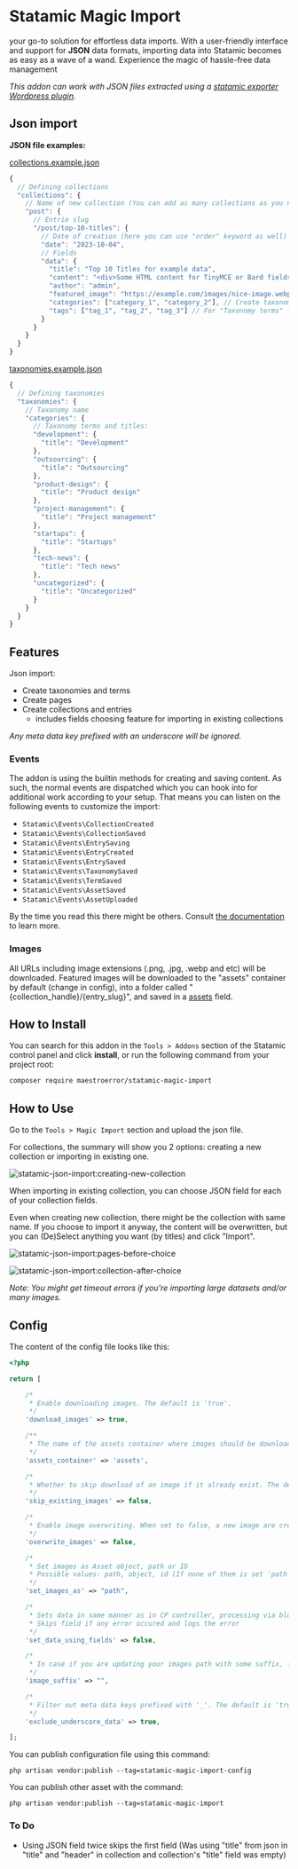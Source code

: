 # Statamic Magic Import

your go-to solution for effortless data imports. With a user-friendly interface and support for **JSON** data formats, importing data into Statamic becomes as easy as a wave of a wand. Experience the magic of hassle-free data management

_This addon can work with JSON files extracted using a [statamic exporter Wordpress plugin](https://github.com/maestroerror/wordpress-to-statamic-exporter)._

## Json import

**JSON file examples:**

[collections.example.json](https://github.com/MaestroError/statamic-magic-import/blob/maestro/collections.example.json)

```js
{
  // Defining collections
  "collections": {
    // Name of new collection (You can add as many collections as you need)
    "post": {
      // Entrie slug
      "/post/top-10-titles": {
        // Date of creation (here you can use "order" keyword as well)
        "date": "2023-10-04",
        // Fields
        "data": {
          "title": "Top 10 Titles for example data",
          "content": "<div>Some HTML content for TinyMCE or Bard fields</div>",
          "author": "admin",
          "featured_image": "https://example.com/images/nice-image.webp", // It will download your image and add to assets
          "categories": ["category_1", "category_2"], // Create taxonomy and import it in "Taxonomy terms" field
          "tags": ["tag_1", "tag_2", "tag_3"] // For "Taxonomy terms" field
        }
      }
    }
  }
}
```

[taxonomies.example.json](https://github.com/MaestroError/statamic-magic-import/blob/maestro/taxonomies.example.json)

```js
{
  // Defining taxonomies
  "taxonomies": {
    // Taxonomy name
    "categories": {
      // Taxonomy terms and titles:
      "development": {
        "title": "Development"
      },
      "outsourcing": {
        "title": "Outsourcing"
      },
      "product-design": {
        "title": "Product design"
      },
      "project-management": {
        "title": "Project management"
      },
      "startups": {
        "title": "Startups"
      },
      "tech-news": {
        "title": "Tech news"
      },
      "uncategorized": {
        "title": "Uncategorized"
      }
    }
  }
}

```

## Features

Json import:

- Create taxonomies and terms
- Create pages
- Create collections and entries
  - includes fields choosing feature for importing in existing collections

_Any meta data key prefixed with an underscore will be ignored._

### Events

The addon is using the builtin methods for creating and saving content. As such, the normal events are dispatched which you can hook into for additional work according to your setup. That means you can listen on the following events to customize the import:

- `Statamic\Events\CollectionCreated`
- `Statamic\Events\CollectionSaved`
- `Statamic\Events\EntrySaving`
- `Statamic\Events\EntryCreated`
- `Statamic\Events\EntrySaved`
- `Statamic\Events\TaxonomySaved`
- `Statamic\Events\TermSaved`
- `Statamic\Events\AssetSaved`
- `Statamic\Events\AssetUploaded`

By the time you read this there might be others. Consult [the documentation](https://statamic.dev/extending/events#available-events) to learn more.

### Images

All URLs including image extensions (.png, .jpg, .webp and etc) will be downloaded. Featured images will be downloaded to the "assets" container by default (change in config), into a folder called "{collection_handle}/{entry_slug}", and saved in a [assets](https://statamic.dev/fieldtypes/assets) field.

## How to Install

You can search for this addon in the `Tools > Addons` section of the Statamic control panel and click **install**, or run the following command from your project root:

```bash
composer require maestroerror/statamic-magic-import
```

## How to Use

Go to the `Tools > Magic Import` section and upload the json file.

For collections, the summary will show you 2 options: creating a new collection or importing in existing one.

![statamic-json-import:creating-new-collection](https://github.com/MaestroError/statamic-magic-import/blob/maestro/resources/img/creating-new-collection.png)

When importing in existing collection, you can choose JSON field for each of your collection fields.

Even when creating new collection, there might be the collection with same name. If you choose to import it anyway, the content will be overwritten, but you can (De)Select anything you want (by titles) and click "Import".

![statamic-json-import:pages-before-choice](https://github.com/MaestroError/statamic-magic-import/blob/maestro/resources/img/pages-before-choice.png)

![statamic-json-import:collection-after-choice](https://github.com/MaestroError/statamic-magic-import/blob/maestro/resources/img/test-collection-after-choice.png)

_Note: You might get timeout errors if you're importing large datasets and/or many images._

## Config

The content of the config file looks like this:

```php
<?php

return [

    /*
     * Enable downloading images. The default is 'true'.
     */
    'download_images' => true,

    /**
     * The name of the assets container where images should be downloaded.
     */
    'assets_container' => 'assets',

    /*
     * Whether to skip download of an image if it already exist. The default is 'false'.
     */
    'skip_existing_images' => false,

    /*
     * Enable image overwriting. When set to false, a new image are created with a timestamp suffix, if the image already exists. The default is 'false'.
     */
    'overwrite_images' => false,

    /*
     * Set images as Asset object, path or ID
     * Possible values: path, object, id (If none of them is set 'path' will be used)
     */
    'set_images_as' => "path",

    /*
     * Sets data in same manner as in CP controller, processing via blueprint's fields
     * Skips field if any error occured and logs the error
     */
    'set_data_using_fields' => false,

    /*
     * In case if you are updating your images path with some suffix, for example ".webp"
     */
    'image_suffix' => "",

    /*
     * Filter out meta data keys prefixed with '_'. The default is 'true'.
     */
    'exclude_underscore_data' => true,

];

```

You can publish configuration file using this command:

`php artisan vendor:publish --tag=statamic-magic-import-config`

You can publish other asset with the command:

`php artisan vendor:publish --tag=statamic-magic-import`

### To Do

- Using JSON field twice skips the first field (Was using "title" from json in "title" and "header" in collection and collection's "title" field was empty)
